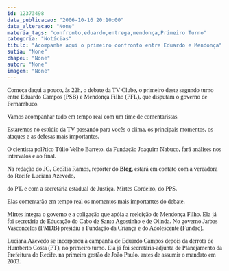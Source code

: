 ```yaml
---
id: 12373498
data_publicacao: "2006-10-16 20:10:00"
data_alteracao: "None"
materia_tags: "confronto,eduardo,entrega,mendonça,Primeiro Turno"
categoria: "Notícias"
titulo: "Acompanhe aqui o primeiro confronto entre Eduardo e Mendonça"
sutia: "None"
chapeu: "None"
autor: "None"
imagem: "None"
---
```

<p><P><FONT face=Verdana>Começa daqui a pouco, às 22h, o debate da TV Clube, o primeiro deste segundo turno entre Eduardo Campos (PSB) e Mendonça Filho (PFL), que disputam o governo de Pernambuco.</FONT></P></p>
<p><P><FONT face=Verdana>Vamos acompanhar tudo em tempo real com um time de comentaristas.</FONT></P></p>
<p><P><FONT face=Verdana>Estaremos no estúdio da TV passando para vocês o clima, os principais momentos, os ataques e as defesas mais importantes.</FONT></P></p>
<p><P><FONT face=Verdana>O cientista pol?tico Túlio Velho Barreto, da Fundação Joaquim Nabuco, fará análises nos intervalos e ao final.</FONT></P></p>
<p><P><FONT face=Verdana>Na redação do JC, Cec?lia Ramos, repórter do <STRONG>Blog</STRONG>, estará em contato com a vereadora do Recife Luciana Azevedo,</p>
<p> do PT, e com a secretária estadual de Justiça, Mirtes Cordeiro, do PPS.</FONT></P></p>
<p><P><FONT face=Verdana>Elas comentarão em tempo real os momentos mais importantes do debate.</FONT></P></p>
<p><P><FONT face=Verdana>Mirtes integra o governo e a coligação que apóia a reeleição de Mendonça Filho. Ela já foi secretária de Educação do Cabo de Santo Agostinho e de Olinda. No governo Jarbas Vasconcelos (PMDB) presidiu a Fundação da Criança e do Adolescente (Fundac).</FONT></P></p>
<p><P><FONT face=Verdana>Luciana Azevedo se incorporou à campanha de Eduardo Campos depois da derrota de Humberto Costa (PT), no primeiro turno. Ela já foi secretária-adjunta de Planejamento da Prefeitura do Recife, na primeira gestão de João Paulo, antes de assumir o mandato em 2003.</FONT></P> </p>

